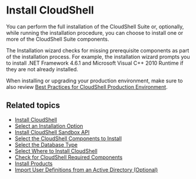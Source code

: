 # Install CloudShell

You can perform the full installation of the CloudShell Suite or, optionally, while running the installation procedure, you can choose to install one or more of the CloudShell Suite components.

The Installation wizard checks for missing prerequisite components as part of the installation process. For example, the installation wizard prompts you to install .NET Framework 4.6.1 and Microsoft Visual C++ 2010 Runtime if they are not already installed.

When installing or upgrading your production environment, make sure to also review [Best Practices for CloudShell Production Environment](../../appendix/best-practices-cs-prod/index.md).

## Related topics

- [Install CloudShell](./install.md)
- [Select an Installation Option](./select-installation-option.md)
- [Install CloudShell Sandbox API](./install-cloudshell-sandbox-api.md)
- [Select the CloudShell Components to Install](./select-components.md)
- [Select the Database Type](./select-database-type/index.md)
- [Select Where to Install CloudShell](./select-install-location.md)
- [Check for CloudShell Required Components](https://help.quali.com/Online%20Help/2023.3/Portal/Content/IG/Complete%20Installation/chk-cs-reqd-cmpnts.htm)
- [Install Products](./install-products.md)
- [Import User Definitions from an Active Directory (Optional)](./import-users-from-ad.md)